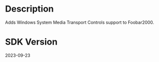 # Description
Adds Windows System Media Transport Controls support to Foobar2000.

# SDK Version
2023-09-23